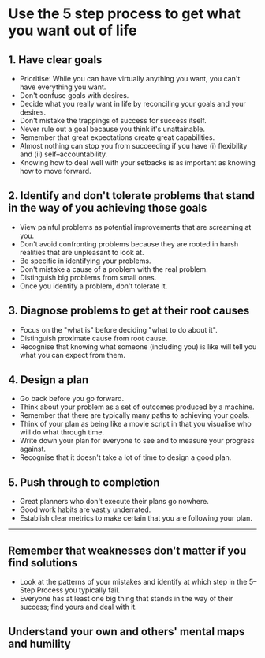 # Use the 5 step process to get what you want out of life

## 1. Have clear goals

* Prioritise: While you can have virtually anything you want, you can't have
  everything you want.
* Don't confuse goals with desires.
* Decide what you really want in life by reconciling your goals and your
  desires.
* Don't mistake the trappings of success for success itself.
* Never rule out a goal because you think it's unattainable.
* Remember that great expectations create great capabilities.
* Almost nothing can stop you from succeeding if you have (i) flexibility and
  (ii) self–accountability.
* Knowing how to deal well with your setbacks is as important as knowing how to
  move forward.

## 2. Identify and don't tolerate problems that stand in the way of you achieving those goals

* View painful problems as potential improvements that are screaming at you.
* Don't avoid confronting problems because they are rooted in harsh realities
  that are unpleasant to look at.
* Be specific in identifying your problems.
* Don't mistake a cause of a problem with the real problem.
* Distinguish big problems from small ones.
* Once you identify a problem, don't tolerate it.

## 3. Diagnose problems to get at their root causes

* Focus on the "what is" before deciding "what to do about it".
* Distinguish proximate cause from root cause.
* Recognise that knowing what someone (including you) is like will tell you
  what you can expect from them.

## 4. Design a plan

* Go back before you go forward.
* Think about your problem as a set of outcomes produced by a machine.
* Remember that there are typically many paths to achieving your goals.
* Think of your plan as being like a movie script in that you visualise who
  will do what through time.
* Write down your plan for everyone to see and to measure your progress
  against.
* Recognise that it doesn't take a lot of time to design a good plan.

## 5. Push through to completion

* Great planners who don't execute their plans go nowhere.
* Good work habits are vastly underrated.
* Establish clear metrics to make certain that you are following your plan.

----

## Remember that weaknesses don't matter if you find solutions

* Look at the patterns of your mistakes and identify at which step in the
  5–Step Process you typically fail.
* Everyone has at least one big thing that stands in the way of their success;
  find yours and deal with it.

## Understand your own and others' mental maps and humility
